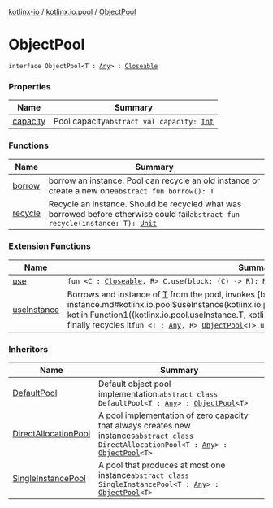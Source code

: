 [kotlinx-io](../../index.md) / [kotlinx.io.pool](../index.md) / [ObjectPool](./index.md)

# ObjectPool

`interface ObjectPool<T : `[`Any`](https://kotlinlang.org/api/latest/jvm/stdlib/kotlin/-any/index.html)`> : `[`Closeable`](../../kotlinx.io/-closeable/index.md)

### Properties

| Name | Summary |
|---|---|
| [capacity](capacity.md) | Pool capacity`abstract val capacity: `[`Int`](https://kotlinlang.org/api/latest/jvm/stdlib/kotlin/-int/index.html) |

### Functions

| Name | Summary |
|---|---|
| [borrow](borrow.md) | borrow an instance. Pool can recycle an old instance or create a new one`abstract fun borrow(): T` |
| [recycle](recycle.md) | Recycle an instance. Should be recycled what was borrowed before otherwise could fail`abstract fun recycle(instance: T): `[`Unit`](https://kotlinlang.org/api/latest/jvm/stdlib/kotlin/-unit/index.html) |

### Extension Functions

| Name | Summary |
|---|---|
| [use](../../kotlinx.io/use.md) | `fun <C : `[`Closeable`](../../kotlinx.io/-closeable/index.md)`, R> C.use(block: (C) -> R): R` |
| [useInstance](../use-instance.md) | Borrows and instance of [T](../use-instance.md#T) from the pool, invokes [block](../use-instance.md#kotlinx.io.pool$useInstance(kotlinx.io.pool.ObjectPool((kotlinx.io.pool.useInstance.T)), kotlin.Function1((kotlinx.io.pool.useInstance.T, kotlinx.io.pool.useInstance.R)))/block) with it and finally recycles it`fun <T : `[`Any`](https://kotlinlang.org/api/latest/jvm/stdlib/kotlin/-any/index.html)`, R> `[`ObjectPool`](./index.md)`<T>.useInstance(block: (T) -> R): R` |

### Inheritors

| Name | Summary |
|---|---|
| [DefaultPool](../-default-pool/index.md) | Default object pool implementation.`abstract class DefaultPool<T : `[`Any`](https://kotlinlang.org/api/latest/jvm/stdlib/kotlin/-any/index.html)`> : `[`ObjectPool`](./index.md)`<T>` |
| [DirectAllocationPool](../-direct-allocation-pool/index.md) | A pool implementation of zero capacity that always creates new instances`abstract class DirectAllocationPool<T : `[`Any`](https://kotlinlang.org/api/latest/jvm/stdlib/kotlin/-any/index.html)`> : `[`ObjectPool`](./index.md)`<T>` |
| [SingleInstancePool](../-single-instance-pool/index.md) | A pool that produces at most one instance`abstract class SingleInstancePool<T : `[`Any`](https://kotlinlang.org/api/latest/jvm/stdlib/kotlin/-any/index.html)`> : `[`ObjectPool`](./index.md)`<T>` |
